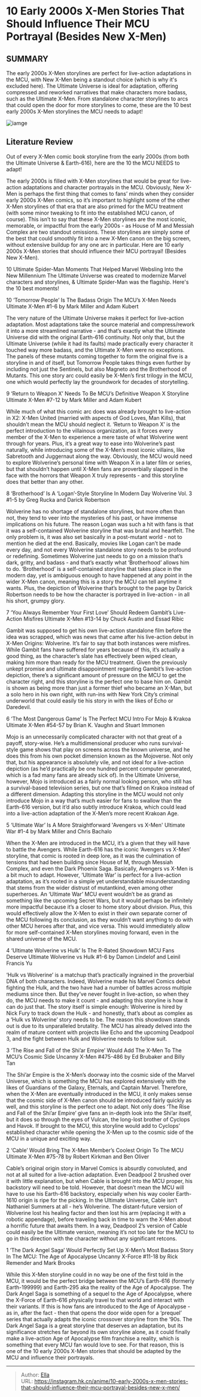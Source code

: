 # 10 Early 2000s X-Men Stories That Should Influence Their MCU Portrayal (Besides New X-Men)


## SUMMARY 


 The early 2000s X-Men storylines are perfect for live-action adaptations in the MCU, with New X-Men being a standout choice (which is why it&#39;s excluded here). 
 The Ultimate Universe is ideal for adaptation, offering compressed and reworked narratives that make characters more badass, such as the Ultimate X-Men. 
 From standalone character storylines to arcs that could open the door for more storylines to come, these are the 10 best early 2000s X-Men storylines the MCU needs to adapt! 

![iamge](https://static1.srcdn.com/wordpress/wp-content/uploads/2024/01/early-2000s-x-men.jpg)

## Literature Review

Out of every X-Men comic book storyline from the early 2000s (from both the Ultimate Universe &amp; Earth-616), here are the 10 the MCU NEEDS to adapt! 




The early 2000s is filled with X-Men storylines that would be great for live-action adaptations and character portrayals in the MCU. Obviously, New X-Men is perhaps the first thing that comes to fans’ minds when they consider early 2000s X-Men comics, so it’s important to highlight some of the other X-Men storylines of that era that are also primed for the MCU treatment (with some minor tweaking to fit into the established MCU canon, of course).
This isn’t to say that these X-Men storylines are the most iconic, memorable, or impactful from the early 2000s - as House of M and Messiah Complex are two standout omissions. These storylines are simply some of the best that could smoothly fit into a new X-Men canon on the big screen, without extensive buildup for any one arc in particular. Here are 10 early 2000s X-Men stories that should influence their MCU portrayal! (Besides New X-Men).
            
 
 10 Ultimate Spider-Man Moments That Helped Marvel Websling Into the New Millennium 
The Ultimate Universe was created to modernize Marvel characters and storylines, &amp; Ultimate Spider-Man was the flagship. Here&#39;s the 10 best moments! 












 








 10  ‘Tomorrow People’ Is The Badass Origin The MCU’s X-Men Needs 
Ultimate X-Men #1-6 by Mark Miller and Adam Kubert


 







The very nature of the Ultimate Universe makes it perfect for live-action adaptation. Most adaptations take the source material and compress/rework it into a more streamlined narrative - and that’s exactly what the Ultimate Universe did with the original Earth-616 continuity. Not only that, but the Ultimate Universe (while it had its faults) made practically every character it touched way more badass, and the Ultimate X-Men were no exceptions.
The panels of these mutants coming together to form the original five is a storyline in and of itself, but Tomorrow People takes things even further by including not just the Sentinels, but also Magneto and the Brotherhood of Mutants. This one story arc could easily be X-Men’s first trilogy in the MCU, one which would perfectly lay the groundwork for decades of storytelling.





 9  ‘Return to Weapon X’ Needs To Be MCU’s Definitive Weapon X Storyline 
Ultimate X-Men #7-12 by Mark Miller and Adam Kubert


 







While much of what this comic arc does was already brought to live-action in X2: X-Men United (married with aspects of God Loves, Man Kills), that shouldn’t mean the MCU should neglect it. ‘Return to Weapon X’ is the perfect introduction to the villainous organization, as it forces every member of the X-Men to experience a mere taste of what Wolverine went through for years. Plus, it’s a great way to ease into Wolverine’s past naturally, while introducing some of the X-Men’s most iconic villains, like Sabretooth and Juggernaut along the way.
Obviously, the MCU would need to explore Wolverine’s personal time with Weapon X in a later film or series, but that shouldn’t happen until X-Men fans are proverbially slapped in the face with the horrors that Weapon X truly represents - and this storyline does that better than any other.





 8  ‘Brotherhood’ Is A ‘Logan’-Style Storyline In Modern Day 
Wolverine Vol. 3 #1-5 by Greg Rucka and Darick Robertson


 







Wolverine has no shortage of standalone storylines, but more often than not, they tend to veer into the mysteries of his past, or have immense implications on his future. The reason Logan was such a hit with fans is that it was a self-contained Wolverine storyline that was brutal and heartfelt. The only problem is, it was also set basically in a post-mutant world - not to mention he died at the end. Basically, movies like Logan can’t be made every day, and not every Wolverine standalone story needs to be profound or redefining. Sometimes Wolverine just needs to go on a mission that’s dark, gritty, and badass - and that’s exactly what ‘Brotherhood’ allows him to do.
‘Brotherhood’ is a self-contained storyline that takes place in the modern day, yet is ambiguous enough to have happened at any point in the wider X-Men canon, meaning this is a story the MCU can tell anytime it wants. Plus, the depiction of Wolverine that’s brought to the page by Darick Robertson needs to be how the character is portrayed in live-action - in all his short, grumpy glory.





 7  ‘You Always Remember Your First Love’ Should Redeem Gambit’s Live-Action Misfires 
Ultimate X-Men #13-14 by Chuck Austin and Essad Ribic
        

Gambit was supposed to get his own live-action standalone film before the idea was scrapped, which was news that came after his live-action debut in X-Men Origins: Wolverine. It’s fair to say that both instances were misfires. While Gambit fans have suffered for years because of this, it’s actually a good thing, as the character’s slate has effectively been wiped clean, making him more than ready for the MCU treatment.
Given the previously unkept promise and ultimate disappointment regarding Gambit’s live-action depiction, there’s a significant amount of pressure on the MCU to get the character right, and this storyline is the perfect one to base him on. Gambit is shown as being more than just a former thief who became an X-Man, but a solo hero in his own right, with run-ins with New York City’s criminal underworld that could easily tie his story in with the likes of Echo or Daredevil.





 6  ‘The Most Dangerous Game’ Is The Perfect MCU Intro For Mojo &amp; Krakoa 
Ultimate X-Men #54-57 by Brian K. Vaughn and Stuart Immonen
        

Mojo is an unnecessarily complicated character with not that great of a payoff, story-wise. He’s a multidimensional producer who runs survival-style game shows that play on screens across the known universe, and he does this from his own pocket dimension known as the Mojoverse. Not only that, but his appearance is absolutely vile, and not ideal for a live-action depiction (as he’d practically be one hundred percent computer generated, which is a fad many fans are already sick of). In the Ultimate Universe, however, Mojo is introduced as a fairly normal looking person, who still has a survival-based television series, but one that’s filmed on Krakoa instead of a different dimension.
Adapting this storyline in the MCU would not only introduce Mojo in a way that’s much easier for fans to swallow than the Earth-616 version, but it’d also subtly introduce Krakoa, which could lead into a live-action adaptation of the X-Men’s more recent Krakoan Age.





 5  ‘Ultimate War’ Is A More Straightforward &#39;Avengers vs X-Men&#39; 
Ultimate War #1-4 by Mark Miller and Chris Bachalo
        

When the X-Men are introduced in the MCU, it’s a given that they will have to battle the Avengers. While Earth-616 has the iconic ‘Avengers vs X-Men’ storyline, that comic is rooted in deep lore, as it was the culmination of tensions that had been building since House of M, through Messiah Complex, and even the Dark Phoenix Saga. Basically, Avengers vs X-Men is a bit much to adapt. However, ‘Ultimate War’ is perfect for a live-action adaptation, as it’s rooted in a simple yet understandable misunderstanding that stems from the wider distrust of mutantkind, even among other superheroes.
An ‘Ultimate War’ MCU event wouldn’t be as grand as something like the upcoming Secret Wars, but it would perhaps be infinitely more impactful because it’s a closer to home story about division. Plus, this would effectively allow the X-Men to exist in their own separate corner of the MCU following its conclusion, as they wouldn’t want anything to do with other MCU heroes after that, and vice versa. This would immediately allow for more self-contained X-Men storylines moving forward, even in the shared universe of the MCU.





 4  ‘Ultimate Wolverine vs Hulk’ Is The R-Rated Showdown MCU Fans Deserve 
Ultimate Wolverine vs Hulk #1-6 by Damon Lindelof and Leinil Francis Yu
        

‘Hulk vs Wolverine’ is a matchup that’s practically ingrained in the proverbial DNA of both characters. Indeed, Wolverine made his Marvel Comics debut fighting the Hulk, and the two have had a number of battles across multiple mediums since then. But they’ve never fought in live-action, so when they do, the MCU needs to make it count - and adapting this storyline is how it can do just that.
The story itself is simple enough: Wolverine is hired by Nick Fury to track down the Hulk - and honestly, that’s about as complex as a ‘Hulk vs Wolverine’ story needs to be. The reason this showdown stands out is due to its unparalleled brutality. The MCU has already delved into the realm of mature content with projects like Echo and the upcoming Deadpool 3, and the fight between Hulk and Wolverine needs to follow suit.





 3  ‘The Rise and Fall of the Shi’ar Empire’ Would Add The X-Men To The MCU’s Cosmic Side 
Uncanny X-Men #475-486 by Ed Brubaker and Billy Tan
        

The Shi’ar Empire is the X-Men’s doorway into the cosmic side of the Marvel Universe, which is something the MCU has explored extensively with the likes of Guardians of the Galaxy, Eternals, and Captain Marvel. Therefore, when the X-Men are eventually introduced in the MCU, it only makes sense that the cosmic side of X-Men canon should be introduced fairly quickly as well, and this storyline is the perfect one to adapt.
Not only does ‘The Rise and Fall of the Shi’ar Empire’ give fans an in-depth look into the Shi’ar itself, but it does so through the eyes of Vulcan, the long-lost brother of Cyclops and Havok. If brought to the MCU, this storyline would add to Cyclops’ established character while opening the X-Men up to the cosmic side of the MCU in a unique and exciting way.





 2  ‘Cable’ Would Bring The X-Men Member’s Coolest Origin To The MCU 
Ultimate X-Men #75-78 by Robert Kirkman and Ben Oliver
        

Cable’s original origin story in Marvel Comics is absurdly convoluted, and not at all suited for a live-action adaptation. Even Deadpool 2 brushed over it with little explanation, but when Cable is brought into the MCU proper, his backstory will need to be told. However, that doesn’t mean the MCU will have to use his Earth-616 backstory, especially when his way cooler Earth-1610 origin is ripe for the picking.
In the Ultimate Universe, Cable isn’t Nathaniel Summers at all - he’s Wolverine. The distant-future version of Wolverine lost his healing factor and then lost his arm (replacing it with a robotic appendage), before traveling back in time to warn the X-Men about a horrific future that awaits them. In a way, Deadpool 2’s version of Cable could easily be the Ultimate version, meaning it’s not too late for the MCU to go in this direction with the character without any significant retcons.





 1  ‘The Dark Angel Saga’ Would Perfectly Set Up X-Men’s Most Badass Story In The MCU: The Age of Apocalypse 
Uncanny X-Force #11-18 by Rick Remender and Mark Brooks
        

While this X-Men storyline could in no way be one of the first told in the MCU, it would be the perfect bridge between the MCU’s Earth-616 (formerly Earth-199999) and Earth-295 aka the reality of the Age of Apocalypse. The Dark Angel Saga is something of a sequel to the Age of Apocalypse, where the X-Force of Earth-616 physically travel to that world and interact with their variants. If this is how fans are introduced to the Age of Apocalypse - as in, after the fact - then that opens the door wide open for a ‘prequel’ series that actually adapts the iconic crossover storyline from the ‘90s.
The Dark Angel Saga is a great storyline that deserves an adaptation, but its significance stretches far beyond its own storyline alone, as it could finally make a live-action Age of Apocalypse film franchise a reality, which is something that every MCU fan would love to see. For that reason, this is one of the 10 early 2000s X-Men stories that should be adapted by the MCU and influence their portrayals.


---

> Author: [Ella](https://instagram.hk.cn/)  
> URL: https://instagram.hk.cn/anime/10-early-2000s-x-men-stories-that-should-influence-their-mcu-portrayal-besides-new-x-men/  

